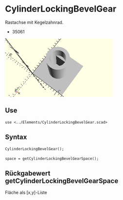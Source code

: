 # CylinderLockingBevelGear
Rastachse mit Kegelzahnrad.
- 35061

![CylinderLockingBevelGear](../../images/CylinderLockingBevelGear.png)

## Use
```
use <../Elements/CylinderLockingBevelGear.scad>
```

## Syntax
```
CylinderLockingBevelGear();

space = getCylinderLockingBevelGearSpace();
```

## Rückgabewert getCylinderLockingBevelGearSpace
Fläche als \[x,y]-Liste